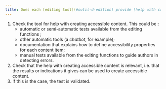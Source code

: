 ```yaml
---
title: Does each [editing tool](#outil-d-edition) provide [help with creating accessible content](#aide-a-la-creation-de-contenus-accessibles) that complies with the [digital accessibility rules](#regles-d-accessibilite-numerique)?
---
```


1. Check the tool for help with creating accessible content. This could be : 
	- automatic or semi-automatic tests available from the editing functions ;
	- other automatic tools (a <i lang="en">chatbot</i>, for example);
	- documentation that explains how to define accessibility properties for each content item;
	- manual tests available from the editing functions to guide authors in detecting errors.
2. Check that the help with creating accessible content is relevant, i.e. that the results or indications it gives can be used to create accessible content.
3. If this is the case, the test is validated.
